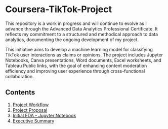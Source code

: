 # Coursera-TikTok-Project

This repository is a work in progress and will continue to evolve as I advance through the Advanced Data Analytics Professional Certificate. It reflects my commitment to a structured and methodical approach to data analytics, documenting the ongoing development of my project.

This initiative aims to develop a machine learning model for classifying TikTok user interactions as claims or opinions. The project includes Jupyter Notebooks, Canva presentations, Word documents, Excel worksheets, and Tableau Public links, with the goal of enhancing content moderation efficiency and improving user experience through cross-functional collaboration.

## Contents
1. [Project Workflow](02_Project_Workflow.pdf)
2. [Project Proposal](03_C1_TikTok_Project_Proposal.pdf)
3. [Initial EDA - Jupyter Notebook](04_C2_JP_Notebook_Prelim_EDA.ipynb)
4. [Executive Summary](05_C2_Executive_Summary.pdf)
